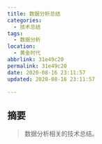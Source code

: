 ```yaml
---
title: 数据分析总结
categories:
  - 技术总结
tags:
  - 数据分析
location:
  - 黄金时代
abbrlink: 31e49c20
permalink: 31e49c20
date: 2020-08-16 23:11:57
updated: 2020-08-16 23:11:57

---
```


## 摘要

>数据分析相关的技术总结。

<!-- more -->